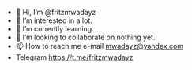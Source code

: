 - 👋 Hi, I’m @fritzmwadayz
- 👀 I’m interested in a lot.
- 🌱 I’m currently learning.
- 💞️ I’m looking to collaborate on nothing yet.
- 📫 How to reach me e-mail mwadayz@yandex.com
- Telegram https://t.me/fritzmwadayz

<!---
fritzmwadayz/fritzmwadayz is a ✨ special ✨ repository because its `README.md` (this file) appears on your GitHub profile.
You can click the Preview link to take a look at your changes.
--->
